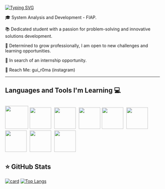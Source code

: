 <div>
            
[![Typing SVG](https://readme-typing-svg.demolab.com/?lines=Hi+there,+I'm+Guilherme!+👋🏼;You+can+call+me+Gui!&size=32&color=#20B2AA&height=50&width=700&duration=6000&pause=3000)](https://git.io/typing-svg)

🎓 System Analysis and Development - FIAP.

📚 Dedicated student with a passion for problem-solving and innovative solutions development.

🚀 Determined to grow professionally, I am open to new challenges and learning opportunities.

💼 In search of an internship opportunity.

💬 Reach Me: gui_r0ma (instagram)
</div>

---

## Languages and Tools I'm Learning 💻

<img src="https://cdn.jsdelivr.net/gh/devicons/devicon@latest/icons/java/java-plain-wordmark.svg" width="75" height="75"/>‎‎ <img src="https://cdn.jsdelivr.net/gh/devicons/devicon@latest/icons/python/python-original-wordmark.svg" width="70" height="70"/>‎ ‎ ‎ ‎ ‎
<img src="https://cdn.jsdelivr.net/gh/devicons/devicon@latest/icons/javascript/javascript-original.svg" width="70" height="70"/>‎ ‎ ‎ ‎
<img src="https://cdn.jsdelivr.net/gh/devicons/devicon@latest/icons/html5/html5-plain-wordmark.svg" width="70" height="70"/>‎
<img src="https://cdn.jsdelivr.net/gh/devicons/devicon@latest/icons/css3/css3-plain-wordmark.svg" width="70" height="70"/>‎ ‎ ‎ ‎ 
<img src="https://cdn.jsdelivr.net/gh/devicons/devicon@latest/icons/intellij/intellij-original.svg" width="70" height="70"/>‎‎ ‎ ‎ <img src="https://cdn.jsdelivr.net/gh/devicons/devicon@latest/icons/figma/figma-original.svg" width="70" height="70"/>‎ ‎ ‎ ‎  ‎
‎<img src="https://cdn.jsdelivr.net/gh/devicons/devicon@latest/icons/vscode/vscode-original.svg" width="70" height="70"/>  ‎‎‎ ‎ ‎ ‎ ‎
‎<img src="https://cdn.jsdelivr.net/gh/devicons/devicon@latest/icons/git/git-plain-wordmark.svg" width="70" height="70"/>
---

## ⭐ GitHub Stats

[![card](https://github-readme-stats.vercel.app/api?username=GuiRomanholi&theme=tokyonight)](https://github.com/anuraghazra/github-readme-stats) [![Top Langs](https://github-readme-stats.vercel.app/api/top-langs/?username=GuiRomanholi&layout=compact&theme=tokyonight&langs_count=8)](https://github.com/anuraghazra/github-readme-stats)


